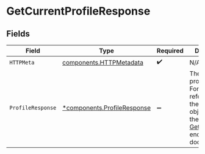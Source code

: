 # GetCurrentProfileResponse


## Fields

| Field                                                                                                                                       | Type                                                                                                                                        | Required                                                                                                                                    | Description                                                                                                                                 |
| ------------------------------------------------------------------------------------------------------------------------------------------- | ------------------------------------------------------------------------------------------------------------------------------------------- | ------------------------------------------------------------------------------------------------------------------------------------------- | ------------------------------------------------------------------------------------------------------------------------------------------- |
| `HTTPMeta`                                                                                                                                  | [components.HTTPMetadata](../../models/components/httpmetadata.md)                                                                          | :heavy_check_mark:                                                                                                                          | N/A                                                                                                                                         |
| `ProfileResponse`                                                                                                                           | [*components.ProfileResponse](../../models/components/profileresponse.md)                                                                   | :heavy_minus_sign:                                                                                                                          | The current profile object. For a complete reference of the profile object, refer to the<br/>[Get profile](get-profile) endpoint documentation. |